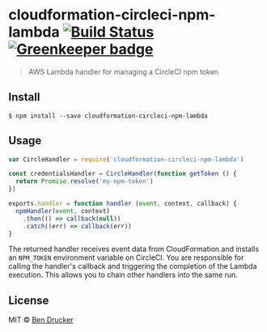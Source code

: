 # cloudformation-circleci-npm-lambda [![Build Status](https://travis-ci.org/bendrucker/cloudformation-circleci-npm-lambda.svg?branch=master)](https://travis-ci.org/bendrucker/cloudformation-circleci-npm-lambda) [![Greenkeeper badge](https://badges.greenkeeper.io/bendrucker/cloudformation-circleci-npm-lambda.svg)](https://greenkeeper.io/)

> AWS Lambda handler for managing a CircleCI npm token


## Install

```
$ npm install --save cloudformation-circleci-npm-lambda
```


## Usage

```js
var CircleHandler = require('cloudformation-circleci-npm-lambda')

const credentialsHandler = CircleHandler(function getToken () {
  return Promise.resolve('my-npm-token')
})

exports.handler = function handler (event, context, callback) {
  npmHandler(event, context)
    .then(() => callback(null))
    .catch((err) => callback(err))
}
```

The returned handler receives event data from CloudFormation and installs an `NPM_TOKEN` environment variable on CircleCI. You are responsible for calling the handler's callback and triggering the completion of the Lambda execution. This allows you to chain other handlers into the same run.


## License

MIT © [Ben Drucker](http://bendrucker.me)
